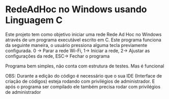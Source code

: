 # RedeAdHoc no Windows usando Linguagem C

Este projeto tem como objetivo iniciar uma rede Rede Ad Hoc no Windows através de um programa executável escrito em C. Este programa funciona da seguinte maneira, o usuário pressiona alguma tecla previamente configurada. 0 -> Parar a rede Wi-Fi, 1-> Iniciar a rede, 2-> Ajustar as configurações da rede, ESC-> Fechar o programa

Programa bem simples, não conta com estrutura de testes. Mas é funcional

OBS: Durante a edição do código é necessário que o sua IDE (Interface de criação de códigos) esteja rodando com privilégios de administrador. E após o programa ser compilado ele também precisa rodar com privilégios de administrador
